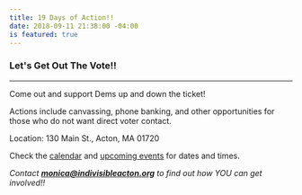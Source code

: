 ```yaml
---
title: 19 Days of Action!!
date: 2018-09-11 21:38:00 -04:00
is featured: true
---
```


### Let's Get Out The Vote!!

---

Come out and support Dems up and down the ticket!

Actions include canvassing, phone banking, and other opportunities for those who do not want direct voter contact.

Location: 130 Main St., Acton, MA 01720

Check the [calendar](http://www.indivisibleacton.org/calendar.html) and [upcoming events](http://www.indivisibleacton.org/events/upcoming-events.html) for dates and times.

*Contact **monica@indivisibleacton.org** to find out how YOU can get involved!!*